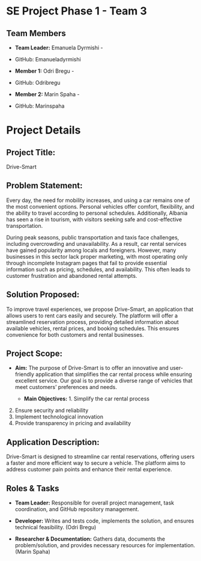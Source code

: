 # SE Project Phase 1 - Team 3  

## Team Members  

- **Team Leader:** Emanuela Dyrmishi -
-  GitHub: Emanueladyrmishi  

- **Member 1:** Odri Bregu -
-  GitHub: Odribregu

- **Member 2:** Marin Spaha -
- GitHub: Marinspaha 

# Project Details

## Project Title:
Drive-Smart


## Problem Statement:
Every day, the need for mobility increases, and using a car remains one of the most convenient options. Personal vehicles offer comfort, flexibility, and the ability to travel according to personal schedules. Additionally, Albania has seen a rise in tourism, with visitors seeking safe and cost-effective transportation.

During peak seasons, public transportation and taxis face challenges, including overcrowding and unavailability. As a result, car rental services have gained popularity among locals and foreigners. However, many businesses in this sector lack proper marketing, with most operating only through incomplete Instagram pages that fail to provide essential information such as pricing, schedules, and availability. This often leads to customer frustration and abandoned rental attempts.


## Solution Proposed: 
To improve travel experiences, we propose Drive-Smart, an application that allows users to rent cars easily and securely. The platform will offer a streamlined reservation process, providing detailed information about available vehicles, rental prices, and booking schedules. This ensures convenience for both customers and rental businesses.

## Project Scope:
- **Aim:** The purpose of Drive-Smart is to offer an innovative and user-friendly application that simplifies the car rental process while ensuring excellent service. Our goal is to provide a diverse range of vehicles that meet customers’ preferences and needs.

  - **Main Objectives:** 1. Simplify the car rental process
2. Ensure security and reliability
3. Implement technological innovation
4. Provide transparency in pricing and availability

## Application Description: 
Drive-Smart is designed to streamline car rental reservations, offering users a faster and more efficient way to secure a vehicle. The platform aims to address customer pain points and enhance their rental experience.


## Roles & Tasks  

- **Team Leader:** Responsible for overall project management, task coordination, and GitHub repository management.  

- **Developer:** Writes and tests code, implements the solution, and ensures technical feasibility. (Odri Bregu)  

- **Researcher & Documentation:** Gathers data, documents the problem/solution, and provides necessary resources for implementation. (Marin Spaha)

  


